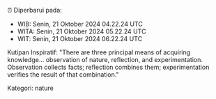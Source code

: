 ⏰ Diperbarui pada:
- WIB: Senin, 21 Oktober 2024 04.22.24 UTC
- WITA: Senin, 21 Oktober 2024 05.22.24 UTC
- WIT: Senin, 21 Oktober 2024 06.22.24 UTC

Kutipan Inspiratif:
"There are three principal means of acquiring knowledge... observation of nature, reflection, and experimentation. Observation collects facts; reflection combines them; experimentation verifies the result of that combination."


Kategori: nature

